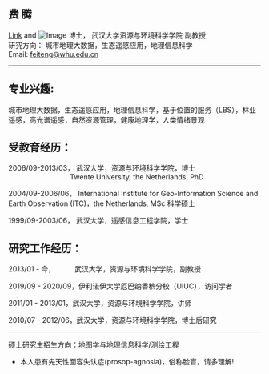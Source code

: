 ## 费 腾  
[Link](url) and ![Image](src)
博士， 武汉大学资源与环境科学学院 副教授  
研究方向： 城市地理大数据，生态遥感应用，地理信息科学  
Email: feiteng@whu.edu.cn  

---

## 专业兴趣: 
城市地理大数据，生态遥感应用，地理信息科学，基于位置的服务（LBS），林业遥感，高光谱遥感，自然资源管理，健康地理学，人类情绪景观

## 受教育经历：

2006/09-2013/03， 武汉大学，资源与环境科学学院，博士  
&ensp;&ensp;&ensp;&ensp;&ensp;&ensp;&ensp;&ensp;&ensp;&ensp;&ensp;&ensp;&ensp;&ensp;&ensp;&ensp;&ensp;
Twente University, the Netherlands, PhD  

2004/09-2006/06， International Institute for Geo-Information Science and Earth Observation (ITC)，the Netherlands, MSc 科学硕士  

1999/09-2003/06， 武汉大学，遥感信息工程学院，学士  

## 研究工作经历：

2013/01 - 今，&ensp;&ensp;&ensp;&ensp;&ensp;
武汉大学，资源与环境科学学院，副教授  

2019/09 - 2020/09，伊利诺伊大学厄巴纳香槟分校（UIUC），访问学者  

2011/01 - 2013/01，武汉大学，资源与环境科学学院，讲师  

2010/07 - 2012/06，武汉大学，资源与环境科学学院，博士后研究  

---

硕士研究生招生方向：地图学与地理信息科学/测绘工程 

*  本人患有先天性面容失认症(prosop-agnosia)，俗称脸盲，请多理解!
